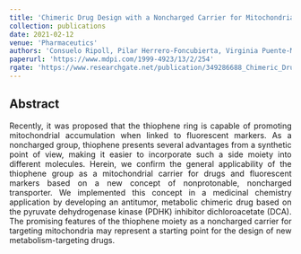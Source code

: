 ```yaml
---
title: 'Chimeric Drug Design with a Noncharged Carrier for Mitochondrial Delivery'
collection: publications
date: 2021-02-12
venue: 'Pharmaceutics'
authors: 'Consuelo Ripoll, Pilar Herrero-Foncubierta, Virginia Puente-Muñoz, M Carmen Gonzalez-Garcia, Delia Miguel, Sandra Resa, Jose M Paredes, Maria J Ruedas-Rama, Emilio Garcia-Fernandez, Miguel Martin, Mar Roldan, Susana Rocha, Herlinde De Keersmaecker, Johan Hofkens, Juan M Cuerva, Angel Orte'
paperurl: 'https://www.mdpi.com/1999-4923/13/2/254'
rgate: 'https://www.researchgate.net/publication/349286688_Chimeric_Drug_Design_with_a_Noncharged_Carrier_for_Mitochondrial_Delivery'
---
```


<h2> Abstract </h2>
<p align= "justify">
Recently, it was proposed that the thiophene ring is capable of promoting mitochondrial accumulation when linked to fluorescent markers. As a noncharged group, thiophene presents several advantages from a synthetic point of view, making it easier to incorporate such a side moiety into different molecules. Herein, we confirm the general applicability of the thiophene group as a mitochondrial carrier for drugs and fluorescent markers based on a new concept of nonprotonable, noncharged transporter. We implemented this concept in a medicinal chemistry application by developing an antitumor, metabolic chimeric drug based on the pyruvate dehydrogenase kinase (PDHK) inhibitor dichloroacetate (DCA). The promising features of the thiophene moiety as a noncharged carrier for targeting mitochondria may represent a starting point for the design of new metabolism-targeting drugs.
